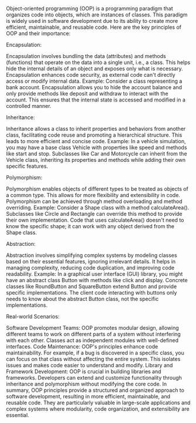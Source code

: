 Object-oriented programming (OOP) is a programming paradigm that organizes code into objects, which are instances of classes. This paradigm is widely used in software development due to its ability to create more efficient, maintainable, and reusable code. Here are the key principles of OOP and their importance:

Encapsulation:

Encapsulation involves bundling the data (attributes) and methods (functions) that operate on the data into a single unit, i.e., a class. This helps hide the internal details of an object and exposes only what is necessary. Encapsulation enhances code security, as external code can't directly access or modify internal data.
Example: Consider a class representing a bank account. Encapsulation allows you to hide the account balance and only provide methods like deposit and withdraw to interact with the account. This ensures that the internal state is accessed and modified in a controlled manner.

Inheritance:

Inheritance allows a class to inherit properties and behaviors from another class, facilitating code reuse and promoting a hierarchical structure. This leads to more efficient and concise code.
Example: In a vehicle simulation, you may have a base class Vehicle with properties like speed and methods like start and stop. Subclasses like Car and Motorcycle can inherit from the Vehicle class, inheriting its properties and methods while adding their own specific features.

Polymorphism:

Polymorphism enables objects of different types to be treated as objects of a common type. This allows for more flexibility and extensibility in code. Polymorphism can be achieved through method overloading and method overriding.
Example: Consider a Shape class with a method calculateArea(). Subclasses like Circle and Rectangle can override this method to provide their own implementation. Code that uses calculateArea() doesn't need to know the specific shape; it can work with any object derived from the Shape class.

Abstraction:

Abstraction involves simplifying complex systems by modeling classes based on their essential features, ignoring irrelevant details. It helps in managing complexity, reducing code duplication, and improving code readability.
Example: In a graphical user interface (GUI) library, you might have an abstract class Button with methods like click and display. Concrete classes like RoundButton and SquareButton extend Button and provide specific implementations. The client code interacting with buttons only needs to know about the abstract Button class, not the specific implementations.

Real-world Scenarios:

Software Development Teams: OOP promotes modular design, allowing different teams to work on different parts of a system without interfering with each other. Classes act as independent modules with well-defined interfaces.
Code Maintenance: OOP's principles enhance code maintainability. For example, if a bug is discovered in a specific class, you can focus on that class without affecting the entire system. This isolates issues and makes code easier to understand and modify.
Library and Framework Development: OOP is crucial in building libraries and frameworks. Developers can extend and customize functionality through inheritance and polymorphism without modifying the core code.
In summary, OOP principles provide a structured and organized approach to software development, resulting in more efficient, maintainable, and reusable code. They are particularly valuable in large-scale applications and complex systems where modularity, code organization, and extensibility are essential.
